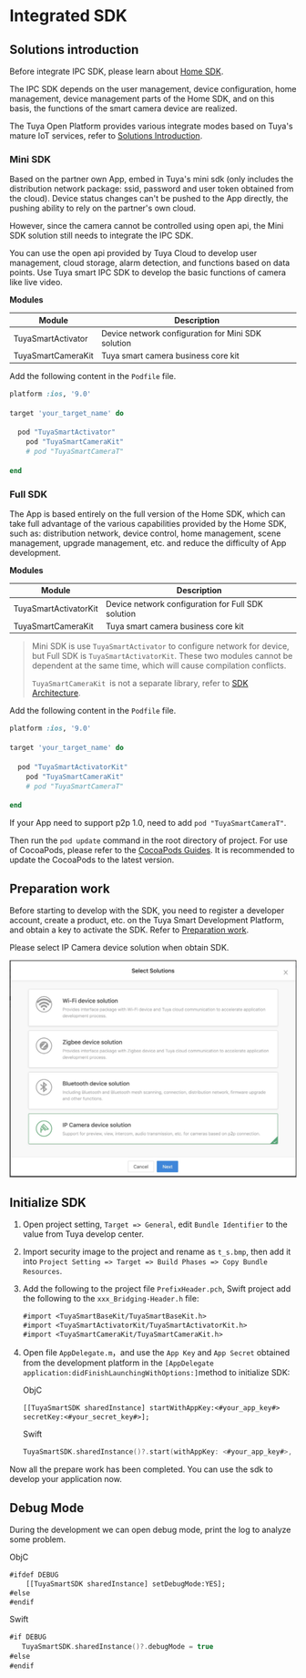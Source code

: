 # Integrated SDK

## Solutions introduction

Before integrate IPC SDK, please learn about [Home SDK](https://tuyainc.github.io/tuyasmart_home_ios_sdk_doc/en/).

The IPC SDK depends on the user management, device configuration, home management, device management parts of the Home SDK, and on this basis, the functions of the smart camera device are realized.

The Tuya Open Platform provides various integrate modes based on Tuya's mature IoT services, refer to [Solutions Introduction](https://docs.tuya.com/en/iot/open-api/quick-start/solution-overview).

### Mini SDK

Based on the partner own App, embed in Tuya's mini sdk (only includes the distribution network package: ssid, password and user token obtained from the cloud). Device status changes can't be pushed to the App directly, the pushing ability to rely on the partner's own cloud.

However, since the camera cannot be controlled using open api, the Mini SDK solution still needs to integrate the IPC SDK.

You can use the open api provided by Tuya Cloud to develop user management, cloud storage, alarm detection, and functions based on data points. Use Tuya smart IPC SDK to develop the basic functions of camera like live video.

**Modules**

| Module             | Description                                        |
| ------------------ | -------------------------------------------------- |
| TuyaSmartActivator | Device network configuration for Mini SDK solution |
| TuyaSmartCameraKit | Tuya smart camera business core kit                |

Add the following content in the `Podfile` file.

```ruby
platform :ios, '9.0'

target 'your_target_name' do

  pod "TuyaSmartActivator"
	pod "TuyaSmartCameraKit"
	# pod "TuyaSmartCameraT"

end
```

### Full SDK

The App is based entirely on the full version of the Home SDK, which can take full advantage of the various capabilities provided by the Home SDK, such as: distribution network, device control, home management, scene management, upgrade management, etc. and reduce the difficulty of App development.

**Modules**

| Module                | Description                                        |
| --------------------- | -------------------------------------------------- |
| TuyaSmartActivatorKit | Device network configuration for Full SDK solution |
| TuyaSmartCameraKit    | Tuya smart camera business core kit                |

> Mini SDK is use `TuyaSmartActivator` to configure network for device, but Full SDK is `TuyaSmartActivatorKit`. These two modules cannot be dependent at the same time, which will cause compilation conflicts.
>
> `TuyaSmartCameraKit `is not a separate library, refer to [SDK Architecture](https://tuyainc.github.io/tuyasmart_camera_ios_sdk_doc/en/resource/architecture.html).

Add the following content in the `Podfile` file.

```ruby
platform :ios, '9.0'

target 'your_target_name' do

  pod "TuyaSmartActivatorKit"
	pod "TuyaSmartCameraKit"
	# pod "TuyaSmartCameraT"

end
```

If your App need to support p2p 1.0, need to add  `pod "TuyaSmartCameraT"`.

Then run the `pod update` command in the root directory of project. For use of CocoaPods, please refer to the [CocoaPods Guides](https://guides.cocoapods.org/). It is recommended to update the CocoaPods to the latest version.

## Preparation work

Before starting to develop with the SDK, you need to register a developer account, create a product, etc. on the Tuya Smart Development Platform, and obtain a key to activate the SDK. Refer to [Preparation work](https://tuyainc.github.io/tuyasmart_home_ios_sdk_doc/en/resource/Preparation.html).

Please select IP Camera device solution when obtain SDK.

<img src="./images/options.jpg" alt="选择方案" style="zoom:50%;" />

## Initialize SDK

1. Open project setting, `Target => General`, edit `Bundle Identifier` to the value from Tuya develop center.

2. Import security image to the project and rename as `t_s.bmp`, then add it into `Project Setting => Target => Build Phases => Copy Bundle Resources`.

3. Add the following to the project file `PrefixHeader.pch`, Swift project add the following to the `xxx_Bridging-Header.h` file:

   ```objc
   #import <TuyaSmartBaseKit/TuyaSmartBaseKit.h>
   #import <TuyaSmartActivatorKit/TuyaSmartActivatorKit.h>
   #import <TuyaSmartCameraKit/TuyaSmartCameraKit.h>
   ```

4. Open file `AppDelegate.m`，and use the `App Key` and `App Secret` obtained from the development platform in the `[AppDelegate application:didFinishLaunchingWithOptions:]`method to initialize SDK:

   ObjC

   ```objc
   [[TuyaSmartSDK sharedInstance] startWithAppKey:<#your_app_key#> secretKey:<#your_secret_key#>];
   ```

   Swift

   ```swift
   TuyaSmartSDK.sharedInstance()?.start(withAppKey: <#your_app_key#>, secretKey: <#your_secret_key#>)
   ```

Now all the prepare work has been completed. You can use the sdk to develop your application now.

## Debug Mode

During the development we can open debug mode, print the log to analyze some problem.

ObjC

```objc
#ifdef DEBUG
    [[TuyaSmartSDK sharedInstance] setDebugMode:YES];
#else
#endif
```

Swift

```swift
#if DEBUG
   TuyaSmartSDK.sharedInstance()?.debugMode = true
#else
#endif

```

